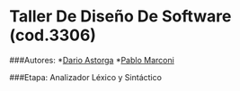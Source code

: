 Taller De Diseño De Software (cod.3306)
=======================================

###Autores: 
*[Dario Astorga](https://github.com/dastorga) 
*[Pablo Marconi](https://github.com/pmarconi) 

###Etapa: 
Analizador Léxico y Sintáctico
